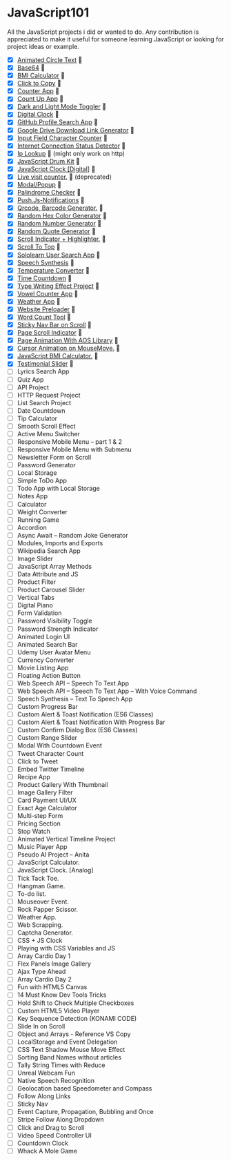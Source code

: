 # JavaScript101

All the JavaScript projects i did or wanted to do. Any contribution is appreciated to make it useful for someone learning JavaScript or looking for project ideas or example.

- [x] [Animated Circle Text](https://eptsy.github.io/animated-text-circle/) 🎉
- [x] [Base64](https://eptsy.github.io/base64/) :tada:
- [x] [BMI Calculator](https://eptsy.github.io/bmi-calculator/) :tada:
- [x] [Click to Copy](https://eptsy.github.io/click-to-copy/) :tada:
- [x] [Counter App](https://eptsy.github.io/counterapp/) :tada:
- [x] [Count Up App](https://eptsy.github.io/countupapp/) :tada:
- [x] [Dark and Light Mode Toggler](https://eptsy.github.io/darkandlightmodetoggler/) :tada:
- [x] [Digital Clock](https://eptsy.github.io/d-js-clock/) :tada:
- [x] [GitHub Profile Search App](https://eptsy.github.io/githubprofilesearchapp/) :tada:
- [x] [Google Drive Download Link Generator](https://eptsy.github.io/googledirectdownloadgenerator/) :tada:
- [x] [Input Field Character Counter](https://eptsy.github.io/char-counter/) :tada:
- [x] [Internet Connection Status Detector](https://eptsy.github.io/internet-connection-status/) :tada:
- [x] [Ip Lookup](https://eptsy.github.io/iplookie/) :tada: (might only work on http)
- [x] [JavaScript Drum Kit](https://eptsy.github.io/drum-kit/) :tada:
- [x] [JavaScript Clock [Digital]](https://eptsy.github.io/js-digital-clock/) :tada:
- [x] [Live visit counter.](https://eptsy.github.io/livevisitcounter/) :tada: (deprecated)
- [x] [Modal/Popup](https://eptsy.github.io/modal/) :tada:
- [x] [Palindrome Checker](https://eptsy.github.io/palindromechecker/) :tada:
- [x] [Push.Js-Notifications](https://eptsy.github.io/push.js-notifications/) :tada:
- [x] [Qrcode, Barcode Generator.](https://eptsy.github.io/qrcode-barcode/) :tada:
- [x] [Random Hex Color Generator](https://eptsy.github.io/randomhexcolorgenerator/) :tada:
- [x] [Random Number Generator](https://eptsy.github.io/randomnumbergenerator/) :tada:
- [x] [Random Quote Generator](https://eptsy.github.io/random-quote-generator/) :tada:
- [x] [Scroll Indicator + Highlighter.](https://eptsy.github.io/customScrollIndicator-highlighter/) 🎉
- [x] [Scroll To Top](https://eptsy.github.io/scrolltotop/) :tada:
- [x] [Sololearn User Search App](https://eptsy.github.io/sololearn-user-search-app/) :tada:
- [x] [Speech Synthesis](https://eptsy.github.io/speech-synthesis/) :tada:
- [x] [Temperature Converter](https://eptsy.github.io/temperature-converter/) :tada:
- [x] [Time Countdown](https://eptsy.github.io/timecountdown/) :tada:
- [x] [Type Writing Effect Project](https://eptsy.github.io/typewritingeffectproject/) :tada:
- [x] [Vowel Counter App](https://eptsy.github.io/vowelcounter/) :tada:
- [x] [Weather App](https://eptsy.github.io/weatherapp/) :tada:
- [x] [Website Preloader](https://eptsy.github.io/preloader/) :tada:
- [x] [Word Count Tool](https://eptsy.github.io/word-counter-tool/) :tada:
- [x] [Sticky Nav Bar on Scroll](https://itsamuhaimin.github.io) :tada:
- [x] [Page Scroll Indicator](https://eptsy.github.io/customScrollIndicator-highlighter/) :tada:
- [x] [Page Animation With AOS Library](https://itsamuhaimin.github.io) :tada:
- [x] [Cursor Animation on MouseMove.](https://eptsy.github.io/custom-cursor-tracker/) 🎉
- [x] [JavaScript BMI Calculator.](https://eptsy.github.io/bmi-calculator/) :tada:
- [x] [Testimonial Slider](https://eptsy.github.io/owlcarousel/) :tada:
- [ ] Lyrics Search App
- [ ] Quiz App
- [ ] API Project
- [ ] HTTP Request Project
- [ ] List Search Project
- [ ] Date Countdown
- [ ] Tip Calculator
- [ ] Smooth Scroll Effect
- [ ] Active Menu Switcher
- [ ] Responsive Mobile Menu – part 1 & 2
- [ ] Responsive Mobile Menu with Submenu
- [ ] Newsletter Form on Scroll
- [ ] Password Generator
- [ ] Local Storage
- [ ] Simple ToDo App
- [ ] Todo App with Local Storage
- [ ] Notes App
- [ ] Calculator
- [ ] Weight Converter
- [ ] Running Game
- [ ] Accordion
- [ ] Async Await – Random Joke Generator
- [ ] Modules, Imports and Exports
- [ ] Wikipedia Search App
- [ ] Image Slider
- [ ] JavaScript Array Methods
- [ ] Data Attribute and JS
- [ ] Product Filter
- [ ] Product Carousel Slider
- [ ] Vertical Tabs
- [ ] Digital Piano
- [ ] Form Validation
- [ ] Password Visibility Toggle
- [ ] Password Strength Indicator
- [ ] Animated Login UI
- [ ] Animated Search Bar
- [ ] Udemy User Avatar Menu
- [ ] Currency Converter
- [ ] Movie Listing App
- [ ] Floating Action Button
- [ ] Web Speech API – Speech To Text App
- [ ] Web Speech API – Speech To Text App – With Voice Command
- [ ] Speech Synthesis – Text To Speech App
- [ ] Custom Progress Bar
- [ ] Custom Alert & Toast Notification (ES6 Classes)
- [ ] Custom Alert & Toast Notification With Progress Bar
- [ ] Custom Confirm Dialog Box (ES6 Classes)
- [ ] Custom Range Slider
- [ ] Modal With Countdown Event
- [ ] Tweet Character Count
- [ ] Click to Tweet
- [ ] Embed Twitter Timeline
- [ ] Recipe App
- [ ] Product Gallery With Thumbnail
- [ ] Image Gallery Filter
- [ ] Card Payment UI/UX
- [ ] Exact Age Calculator
- [ ] Multi-step Form
- [ ] Pricing Section
- [ ] Stop Watch
- [ ] Animated Vertical Timeline Project
- [ ] Music Player App
- [ ] Pseudo AI Project – Anita
- [ ] JavaScript Calculator.
- [ ] JavaScript Clock. [Analog]
- [ ] Tick Tack Toe.
- [ ] Hangman Game.
- [ ] To-do list.
- [ ] Mouseover Event.
- [ ] Rock Papper Scissor.
- [ ] Weather App.
- [ ] Web Scrapping.
- [ ] Captcha Generator.
- [ ] CSS + JS Clock
- [ ] Playing with CSS Variables and JS
- [ ] Array Cardio Day 1
- [ ] Flex Panels Image Gallery
- [ ] Ajax Type Ahead
- [ ] Array Cardio Day 2
- [ ] Fun with HTML5 Canvas
- [ ] 14 Must Know Dev Tools Tricks
- [ ] Hold Shift to Check Multiple Checkboxes
- [ ] Custom HTML5 Video Player
- [ ] Key Sequence Detection (KONAMI CODE)
- [ ] Slide In on Scroll
- [ ] Object and Arrays - Reference VS Copy
- [ ] LocalStorage and Event Delegation
- [ ] CSS Text Shadow Mouse Move Effect
- [ ] Sorting Band Names without articles
- [ ] Tally String Times with Reduce
- [ ] Unreal Webcam Fun
- [ ] Native Speech Recognition
- [ ] Geolocation based Speedometer and Compass
- [ ] Follow Along Links
- [ ] Sticky Nav
- [ ] Event Capture, Propagation, Bubbling and Once
- [ ] Stripe Follow Along Dropdown
- [ ] Click and Drag to Scroll
- [ ] Video Speed Controller UI
- [ ] Countdown Clock
- [ ] Whack A Mole Game
